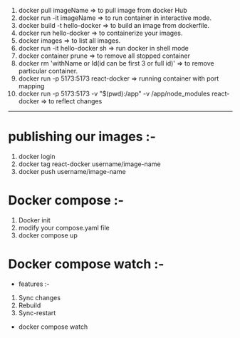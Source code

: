 1. docker pull imageName => to pull image from docker Hub
2. docker run -it imageName => to run container in interactive mode.
3. docker build -t hello-docker => to build an image from dockerfile.
4. docker run hello-docker => to containerize your images.
5. docker images => to list all images.
6. docker run -it hello-docker sh => run docker in shell mode
7. docker container prune => to remove all stopped container
8. docker rm 'withName or Id(id can be first 3 or full id)' => to remove particular container.
9. docker run -p 5173:5173 react-docker => running container with port mapping
10. docker run -p 5173:5173 -v "$(pwd):/app" -v /app/node_modules react-docker => to reflect changes

---

# publishing our images :-

1. docker login
2. docker tag react-docker username/image-name
3. docker push username/image-name

# Docker compose :-

1. Docker init
2. modify your compose.yaml file
3. docker compose up

# Docker compose watch :-

- features :-

1. Sync changes
2. Rebuild
3. Sync-restart

- docker compose watch

